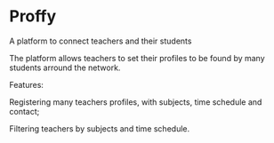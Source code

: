 # Proffy
A platform to connect teachers and their students

The platform allows teachers to set their profiles to be found by many students arround the network.

Features:

  Registering many teachers profiles, with subjects, time schedule and contact;
  
  Filtering teachers by subjects and time schedule.
